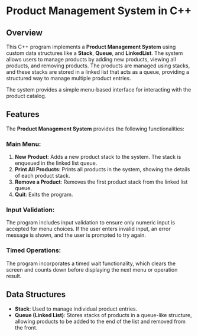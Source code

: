 # Product Management System in C++

## Overview
This C++ program implements a **Product Management System** using custom data structures like a **Stack**, **Queue**, and **LinkedList**. The system allows users to manage products by adding new products, viewing all products, and removing products. The products are managed using stacks, and these stacks are stored in a linked list that acts as a queue, providing a structured way to manage multiple product entries.

The system provides a simple menu-based interface for interacting with the product catalog.

## Features
The **Product Management System** provides the following functionalities:

### Main Menu:
1. **New Product**: Adds a new product stack to the system. The stack is enqueued in the linked list queue.
2. **Print All Products**: Prints all products in the system, showing the details of each product stack.
3. **Remove a Product**: Removes the first product stack from the linked list queue.
4. **Quit**: Exits the program.

### Input Validation:
The program includes input validation to ensure only numeric input is accepted for menu choices. If the user enters invalid input, an error message is shown, and the user is prompted to try again.

### Timed Operations:
The program incorporates a timed wait functionality, which clears the screen and counts down before displaying the next menu or operation result.

## Data Structures
- **Stack**: Used to manage individual product entries.
- **Queue (Linked List)**: Stores stacks of products in a queue-like structure, allowing products to be added to the end of the list and removed from the front.